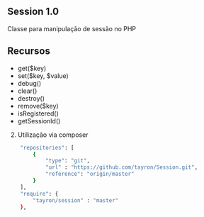 ## Session 1.0

Classe para manipulação de sessão no PHP

## Recursos
  - get($key)
  - set($key, $value)  
  - debug()
  - clear()
  - destroy()
  - remove($key)
  - isRegistered()
  - getSessionId()


2) Utilização via composer

```sh
    "repositories": [
        {
            "type": "git", 
            "url" : "https://github.com/tayron/Session.git",
            "reference": "origin/master"
        }
    ],
    "require": {
        "tayron/session" : "master"
    },    
```
